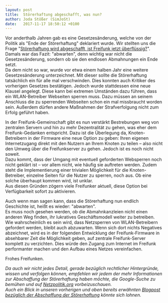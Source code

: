 ```yaml
---
layout: post
title:  Störerhaftung abgeschafft, was nun?
author: Joda Stößer (SimJoSt)
date:   2017-11-17 18:50:12 +0100
---
```

Vor anderthalb Jahren gab es eine Gesetzesänderung, welche von der Politik als "Ende der Störerhaftung" deklariert wurde. Wir stellten uns die Frage "[Störerhaftung wird abgeschafft, ist Freifunk jetzt überflüssig?](../../../2016/05/11/stoererhaftung-wird-abgeschafft.html)". Damals war das Fazit: "abwarten", denn wichtig war nicht die Gesetzesänderung, sondern ob sie den endlosen Abmahnungen ein Ende setzt.  
Da dem nicht so war, wurde vor etwa einem halben Jahr eine weitere Gesetzesänderung unterzeichnet. Mit dieser sollte die Störerhaftung tatsächlich ein für alle mal verschwinden. Dies konnten auch Kritiker des vorherigen Gesetzes bestätigen. Jedoch wurde stattdessen eine neue Klausel angelegt. Diese kann bei extremen Umständen dazu führen, dass ein WLAN-Betreiber Webseiten sperren muss. Dazu müssen an seinem Anschluss die zu sperrenden Webseiten schon ein mal missbraucht worden sein. Außerdem dürfen andere Maßnahmen der Strafverfolgung nicht zum Erfolg geführt haben.

In der Freifunk-Gemeinschaft gibt es nun verstärkt Bestrebungen weg von zentralen Servern und hin zu mehr Dezentralität zu gehen, was eher dem Freifunk-Gedanken entspricht. Dazu ist die Überlegung da, Knoten-Betreibern in der Firmware eine neue Option zu geben: Ihren eigenen Internetzugang direkt mit den Nutzern an Ihrem Knoten zu teilen – also nicht den Umweg über die Freifunkserver zu gehen. Jedoch ist es noch nicht soweit.  
Dazu kommt, dass der Umgang mit eventuell geforderten Websperren noch nicht geklärt ist – vor allem nicht, wie häufig sie auftreten werden. Zudem steht die Implementierung einer trivialen Möglichkeit für die Knoten-Betreiber, einzelne Seiten für die Nutzer zu sperren, noch aus. Ob eine solche überhaupt kommen wird, ist unklar.  
Aus diesen Gründen zögern viele Freifunker aktuell, diese Option bei Verfügbarkeit sofort zu aktivieren.

Auch wenn man sagen kann, dass die Störerhaftung nun endlich Geschichte ist, heißt es wieder: "abwarten".  
Es muss noch gesehen werden, ob die Abmahnkanzleien nicht einen anderen Weg finden, ihr lukratives Geschäftsmodell weiter zu betreiben. Wie wahrscheinlich es sein wird, dass Netzsperren von WLAN-Betreibern gefordert werden, bleibt auch abzuwarten. Wenn sich dort nichts Negatives abzeichnet, wird es in der folgenden Entwicklung der Freifunk-Firmware in absehbarer Zeit die Möglichkeit geben, auf zentrale Freifunk-Server komplett zu verzichten. Dies würde den Zugang zum Internet im Freifunk performanter machen und den Aufbau eines Netzes vereinfachen.

Frohes Freifunken.

*Da auch wir nicht jedes Detail, gerade bezüglich rechtlicher Hintergründe, wissen und verfolgen können, empfehlen wir jedem der mehr Informationen zur Abschaffung der Störerhaftung haben möchte, die Google-Suche zu bemühen und auf [Netzpolitik.org](https://netzpolitik.org) vorbeizuschauen.  
Auch ein Blick in unseren vorherigen und oben bereits erwähnten [Blogpost bezüglich der Abschaffung der Störerhaftung](../../../2016/05/11/stoererhaftung-wird-abgeschafft.html) könnte sich lohnen.*
